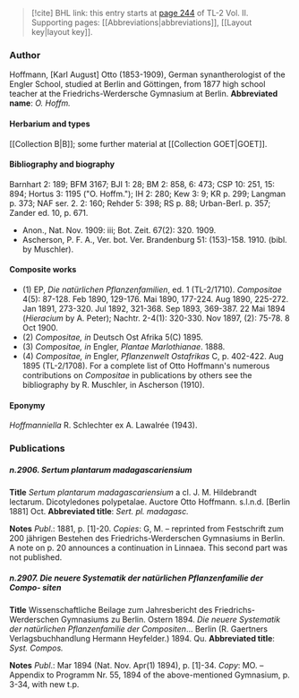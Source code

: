 > [!cite] BHL link: this entry starts at [page 244](https://www.biodiversitylibrary.org/page/33068486) of TL-2 Vol. II.
> Supporting pages: [[Abbreviations|abbreviations]], [[Layout key|layout key]].

### Author

Hoffmann, \[Karl August\] Otto (1853-1909), German synantherologist of the Engler School, studied at Berlin and Göttingen, from 1877 high school teacher at the Friedrichs-Werdersche Gymnasium at Berlin. 
**Abbreviated name**: *O. Hoffm.*

#### Herbarium and types

[[Collection B|B]]; some further material at [[Collection GOET|GOET]].

#### Bibliography and biography

Barnhart 2: 189; BFM 3167; BJI 1: 28; BM 2: 858, 6: 473; CSP 10: 251, 15: 894; Hortus 3: 1195 ("O. Hoffm."); IH 2: 280; Kew 3: 9; KR p. 299; Langman p. 373; NAF ser. 2. 2: 160; Rehder 5: 398; RS p. 88; Urban-Berl. p. 357; Zander ed. 10, p. 671.
- Anon., Nat. Nov. 1909: iii; Bot. Zeit. 67(2): 320. 1909.
- Ascherson, P. F. A., Ver. bot. Ver. Brandenburg 51: (153)-158. 1910. (bibl. by Muschler).

#### Composite works

- (1) EP, *Die natürlichen Pflanzenfamilien*, ed. 1 (TL-2/1710). *Compositae* 4(5): 87-128. Feb 1890, 129-176. Mai 1890, 177-224. Aug 1890, 225-272. Jan 1891, 273-320. Jul 1892, 321-368. Sep 1893, 369-387. 22 Mai 1894 (*Hieracium* by A. Peter); Nachtr. 2-4(1): 320-330. Nov 1897, (2): 75-78. 8 Oct 1900.
- (2) *Compositae, in* Deutsch Ost Afrika 5(C) 1895.
- (3) *Compositae, in* Engler, *Plantae Marlothianae*. 1888.
- (4) *Compositae, in* Engler, *Pflanzenwelt Ostafrikas* C, p. 402-422. Aug 1895 (TL-2/1708). For a complete list of Otto Hoffmann's numerous contributions on *Compositae* in publications by others see the bibliography by R. Muschler, in Ascherson (1910).

#### Eponymy

*Hoffmanniella* R. Schlechter ex A. Lawalrée (1943).

### Publications

##### n.2906. Sertum plantarum madagascariensium

**Title**
*Sertum plantarum madagascariensium* a cl. J. M. Hildebrandt lectarum. Dicotyledones polypetalae. Auctore Otto Hoffmann. s.l.n.d. \[Berlin 1881\] Oct.
**Abbreviated title**: *Sert. pl. madagasc.*

**Notes**
*Publ*.: 1881, p. \[1\]-20. *Copies*: G, M. – reprinted from Festschrift zum 200 jährigen Bestehen des Friedrichs-Werderschen Gymnasiums in Berlin. A note on p. 20 announces a continuation in Linnaea. This second part was not published.

##### n.2907. Die neuere Systematik der natürlichen Pflanzenfamilie der Compo- siten

**Title**
Wissenschaftliche Beilage zum Jahresbericht des Friedrichs-Werderschen Gymnasiums zu Berlin. Ostern 1894. *Die neuere Systematik der natürlichen Pflanzenfamilie der Compositen*... Berlin (R. Gaertners Verlagsbuchhandlung Hermann Heyfelder.) 1894. Qu.
**Abbreviated title**: *Syst. Compos.*

**Notes**
*Publ*.: Mar 1894 (Nat. Nov. Apr(1) 1894), p. \[1\]-34. *Copy*: MO. – Appendix to Programm Nr. 55, 1894 of the above-mentioned Gymnasium, p. 3-34, with new t.p.


